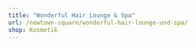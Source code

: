 ```yaml
---
title: "Wonderful Hair Lounge & Spa"
url: /newtown-square/wonderful-hair-lounge-und-spa/
shop: Kosmetik
---
```

